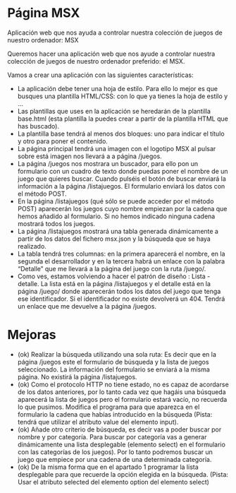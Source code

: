 # Página MSX 
Aplicación web que nos ayuda a controlar nuestra colección de juegos de nuestro ordenador: MSX

Queremos hacer una aplicación web que nos ayude a controlar nuestra colección de juegos de nuestro ordenador preferido: el MSX.

Vamos a crear una aplicación con las siguientes características:

- La aplicación debe tener una hoja de estilo. Para ello lo mejor es que busques una plantilla HTML/CSS: con lo que ya tienes la hoja de estilo y ...
- Las plantillas que uses en la aplicación se heredarán de la plantilla base.html (esta plantilla la puedes crear a partir de la plantilla HTML que has buscado).
- La plantilla base tendrá al menos dos bloques: uno para indicar el título y otro para poner el contenido.
- La página principal tendrá una imagen con el logotipo MSX al pulsar sobre está imagen  nos llevará a a página /juegos.
- La página /juegos nos mostrara un buscador, para ello pon un formulario con un cuadro de texto donde puedas poner el nombre de un juego que quieres buscar. Cuando pulséis el botón de buscar enviará la información a la página /listajuegos. El formulario enviará los datos con el método POST.
- En la página /listajuegos (qué sólo se puede acceder por el método POST) aparecerán los juegos cuyo nombre empiezan por la cadena que hemos añadido al formulario. Si no hemos indicado ninguna cadena mostrará todos los juegos.
- La página /listajuegos mostrará una tabla generada dinámicamente a partir de los datos del fichero msx.json y la búsqueda que se haya realizado.
- La tabla tendrá tres columnas: en la primera aparecerá el nombre, en la segunda el desarrollador y en la tercera habrá un enlace con la palabra “Detalle” que me llevará a la página del juego con la ruta /juego/<identificador>.
- Como ves, estamos volviendo a hacer el patrón de diseño : Lista - detalle. La lista está en la página /listajuegos y el detalle está en la página /juego/<identificador> donde aparecerán todos los datos del juego que tenga ese identificador. Si el identificador no existe devolverá un 404. Tendrá un enlace que me devuelve a la página /juegos.

# Mejoras 
- (ok) Realizar la búsqueda utilizando una sola ruta: Es decir que en la página /juegos este el formulario de búsqueda y la lista de juegos seleccionado. La información del formulario se enviará a la misma página. No existirá la página /listajuegos.
- (ok) Como el protocolo HTTP no tiene estado, no es capaz de acordarse de los datos anteriores, por lo tanto cada vez que hagáis una búsqueda aparecerá la lista de juegos pero el formulario estará vacío, no recuerda lo que pusimos. Modifica el programa para que aparezca en el formulario la cadena que habías introducido en la búsqueda (Pista: tendrá que utilizar el atributo value del elemento input).
- (ok) Añade otro criterio de búsqueda, es decir vas a poder buscar por nombre y por categoría. Para buscar por categoría vas a generar dinámicamente una lista desplegable (elemento select) en el formulario con las categorías de los juegos). Por lo tanto podremos buscar un juego que empiece por una cadena de una determinada categoría.
- (ok) De la misma forma que en el apartado 1 programar la lista desplegable para que recuerde la opción elegida en la búsqueda. (Pista: Usar el atributo selected del elemento option del elemento select)